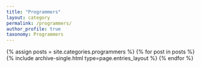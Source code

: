 ```yaml
---
title: "Programmers"
layout: category
permalink: /programmers/
author_profile: true
taxonomy: Programmers
---
```


{% assign posts = site.categories.programmers %}
{% for post in posts %} {% include archive-single.html type=page.entries_layout %} {% endfor %}